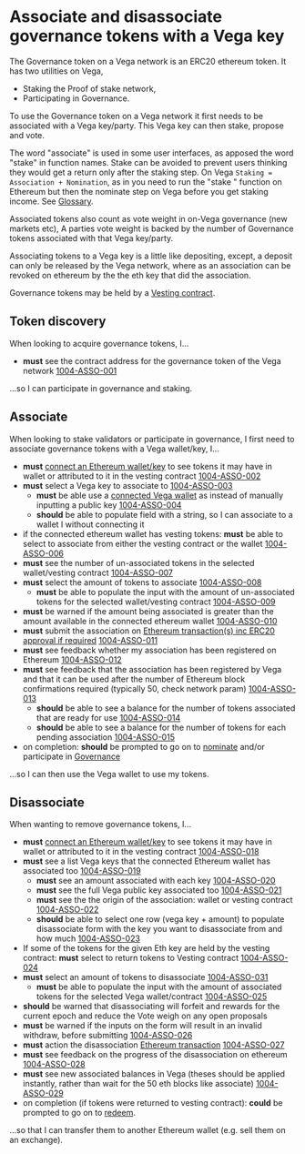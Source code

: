 # Associate and disassociate governance tokens with a Vega key

The Governance token on a Vega network is an ERC20 ethereum token. It has two utilities on Vega,

- Staking the Proof of stake network,
- Participating in Governance.

To use the Governance token on a Vega network it first needs to be associated with a Vega key/party. This Vega key can then stake, propose and vote.

The word "associate" is used in some user interfaces, as apposed the word "stake" in function names. Stake can be avoided to prevent users thinking they would get a return only after the staking step. On Vega `Staking = Association + Nomination`, as in you need to run the "stake " function on Ethereum but then the nominate step on Vega before you get staking income. See [Glossary](../glossaries/staking-and-governance.md).

Associated tokens also count as vote weight in on-Vega governance (new markets etc), A parties vote weight is backed by the number of Governance tokens associated with that Vega key/party.

Associating tokens to a Vega key is a little like depositing, except, a deposit can only be released by the Vega network, where as an association can be revoked on ethereum by the the eth key that did the association.

Governance tokens may be held by a [Vesting contract](1005-VEST-vesting.md).

## Token discovery

When looking to acquire governance tokens, I...

- **must** see the contract address for the governance token of the Vega network <a name="1004-ASSO-001" href="#1004-ASSO-001">1004-ASSO-001</a>

...so I can participate in governance and staking.

## Associate

When looking to stake validators or participate in governance, I first need to associate governance tokens with a Vega wallet/key, I...

- **must** [connect an Ethereum wallet/key](0004-EWAL-connect_ethereum_wallet.md) to see tokens it may have in wallet or attributed to it in the vesting contract <a name="1004-ASSO-002" href="#1004-ASSO-002">1004-ASSO-002</a>
- **must** select a Vega key to associate to <a name="1004-ASSO-003" href="#1004-ASSO-003">1004-ASSO-003</a>
  - **must** be able use a [connected Vega wallet](0002-WCON-connect_vega_wallet.md) as instead of manually inputting a public key <a name="1004-ASSO-004" href="#1004-ASSO-004">1004-ASSO-004</a>
  - **should** be able to populate field with a string, so I can associate to a wallet I without connecting it
- if the connected ethereum wallet has vesting tokens: **must** be able to select to associate from either the vesting contract or the wallet <a name="1004-ASSO-006" href="#1004-ASSO-006">1004-ASSO-006</a>
- **must** see the number of un-associated tokens in the selected wallet/vesting contract <a name="1004-ASSO-007" href="#1004-ASSO-007">1004-ASSO-007</a>
- **must** select the amount of tokens to associate <a name="1004-ASSO-008" href="#1004-ASSO-008">1004-ASSO-008</a>
  - **must** be able to populate the input with the amount of un-associated tokens for the selected wallet/vesting contract <a name="1004-ASSO-009" href="#1004-ASSO-009">1004-ASSO-009</a>
- **must** be warned if the amount being associated is greater than the amount available in the connected ethereum wallet <a name="1004-ASSO-010" href="#1004-ASSO-010">1004-ASSO-010</a>
- **must** submit the association on [Ethereum transaction(s) inc ERC20 approval if required](0005-ETXN-submit_ethereum_transaction.md) <a name="1004-ASSO-011" href="#1004-ASSO-011">1004-ASSO-011</a>
- **must** see feedback whether my association has been registered on Ethereum <a name="1004-ASSO-012" href="#1004-ASSO-012">1004-ASSO-012</a>
- **must** see feedback that the association has been registered by Vega and that it can be used after the number of Ethereum block confirmations required (typically 50, check network param) <a name="1004-ASSO-013" href="#1004-ASSO-013">1004-ASSO-013</a>
  - **should** be able to see a balance for the number of tokens associated that are ready for use <a name="1004-ASSO-014" href="#1004-ASSO-014">1004-ASSO-014</a>
  - **should** be able to see a balance for the number of tokens for each pending association <a name="1004-ASSO-015" href="#1004-ASSO-015">1004-ASSO-015</a>
- on completion: **should** be prompted to go on to [nominate](2001-STKE-staking.md) and/or participate in [Governance](1004-GOVE-governance_list.md)

...so I can then use the Vega wallet to use my tokens.

## Disassociate

When wanting to remove governance tokens, I...

- **must** [connect an Ethereum wallet/key](0004-EWAL-connect_ethereum_wallet.md) to see tokens it may have in wallet or attributed to it in the vesting contract <a name="1004-ASSO-018" href="#1004-ASSO-018">1004-ASSO-018</a>
- **must** see a list Vega keys that the connected Ethereum wallet has associated too <a name="1004-ASSO-019" href="#1004-ASSO-019">1004-ASSO-019</a>
  - **must** see an amount associated with each key <a name="1004-ASSO-020" href="#1004-ASSO-020">1004-ASSO-020</a>
  - **must** see the full Vega public key associated too <a name="1004-ASSO-021" href="#1004-ASSO-021">1004-ASSO-021</a>
  - **must** see the the origin of the association: wallet or vesting contract <a name="1004-ASSO-022" href="#1004-ASSO-022">1004-ASSO-022</a>
  - **should** be able to select one row (vega key + amount) to populate disassociate form with the key you want to disassociate from and how much <a name="1004-ASSO-023" href="#1004-ASSO-023">1004-ASSO-023</a>
- If some of the tokens for the given Eth key are held by the vesting contract: **must** select to return tokens to Vesting contract <a name="1004-ASSO-024" href="#1004-ASSO-024">1004-ASSO-024</a>
- **must** select an amount of tokens to disassociate <a name="1004-ASSO-031" href="#1004-ASSO-031">1004-ASSO-031</a>
  - **must** be able to populate the input with the amount of associated tokens for the selected Vega wallet/contract <a name="1004-ASSO-025" href="#1004-ASSO-025">1004-ASSO-025</a>
- **should** be warned that disassociating will forfeit and rewards for the current epoch and reduce the Vote weigh on any open proposals
- **must** be warned if the inputs on the form will result in an invalid withdraw, before submitting <a name="1004-ASSO-026" href="#1004-ASSO-026">1004-ASSO-026</a>
- **must** action the disassociation [Ethereum transaction](0005-ETXN-submit_ethereum_transaction.md) <a name="1004-ASSO-027" href="#1004-ASSO-027">1004-ASSO-027</a>
- **must** see feedback on the progress of the disassociation on ethereum <a name="1004-ASSO-028" href="#1004-ASSO-028">1004-ASSO-028</a>
- **must** see new associated balances in Vega (theses should be applied instantly, rather than wait for the 50 eth blocks like associate) <a name="1004-ASSO-029" href="#1004-ASSO-029">1004-ASSO-029</a>
- on completion (if tokens were returned to vesting contract): **could** be prompted to go on to [redeem](1001-VEST-vesting.md).

...so that I can transfer them to another Ethereum wallet (e.g. sell them on an exchange).
 